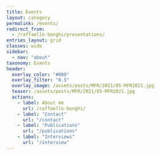 ```yaml
---
title: Events
layout: category
permalink: /events/
redirect_from:
  - /raffaello-bonghi/presentations/
entries_layout: grid
classes: wide
sidebar:
  - nav: "about"
taxonomy: Events
header:
  overlay_color: "#000"
  overlay_filter: "0.5"
  overlay_image: /assets/posts/MFR/2021/05-MFR2021.jpg
  teaser: /assets/posts/MFR/2021/05-MFR2021.jpg
  actions:
    - label: About me
      url: /raffaello-bonghi/
    - label: "Contact"
      url: "/contact"
    - label: "Publications"
      url: "/publications"
    - label: "Interviews"
      url: "/interview"
---
```

